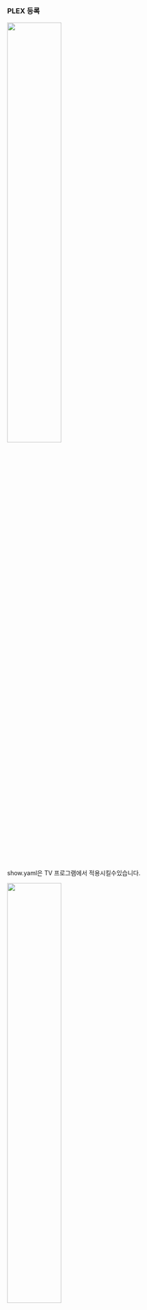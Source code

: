 ### PLEX 등록

<img src="https://cdn.discordapp.com/attachments/877784202651787316/1124674846400450671/2023-07-01_9.15.04.png" width="50%">

show.yaml은 TV 프로그램에서 적용시킬수있습니다.

<img src="https://cdn.discordapp.com/attachments/877784202651787316/1124674845658054676/2023-07-01_9.15.43.png" width="50%">

PLEX에 라이브러리에 추가할 폴더를 추가합니다.
예: C:\LIVE

<img src="https://cdn.discordapp.com/attachments/877784202651787316/1124756270025556139/2023-07-02_2.39.30.png" width="50%">

[https://github.com/ssagajikorea/narrtv](https://github.com/ssagajikorea/narrtv)

여기에서 file/show 폴더안에 있는 2개 파일 (notice.e01.mp4, show.yaml) 을 PLEX에 등록할 폴더에 넣습니다.

폴더 구조는 C:\LIVE\narrtv 안에 notice.e01.mp4, show.yaml 있는 있어야 등록됩니다.

<span style="color:red">※ 중요: plex에 C:\LIVE 등록했다면 폴더를 만들어서 그안에 넣어야 plex에서 보입니다.</span>

<img src="https://cdn.discordapp.com/attachments/877784202651787316/1124677222360432670/2023-07-01_9.24.40.png" width="50%">

<img src="https://cdn.discordapp.com/attachments/877784202651787316/1124677242912518284/2023-07-01_9.25.28.png" width="50%">

이런식으로 추가 항목에 등록되어진걸 볼수있습니다.



### PLEX METAITEM

<img src="https://cdn.discordapp.com/attachments/877784202651787316/1124677222360432670/2023-07-01_9.24.40.png" width="50%">

PLEX WEB에서 등록된 TV 들어가면 URL창에서 METAITEM을 알수있습니다.

<img src="https://cdn.discordapp.com/attachments/877784202651787316/1124749358005485778/2023-07-02_2.09.53.png" width="50%">

빨간색으로 밑줄친 부분이 METAITEM 입니다. 예:) metadata%2F563908 에서 563908 이부분 입니다.

